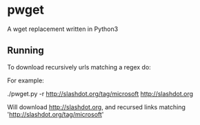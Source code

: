 pwget
=====

A wget replacement written in Python3


Running
-------

To download recursively urls matching a regex do:


For example:

./pwget.py -r http://slashdot.org/tag/microsoft http://slashdot.org

Will download http://slashdot.org, and recursed links matching 'http://slashdot.org/tag/microsoft'
